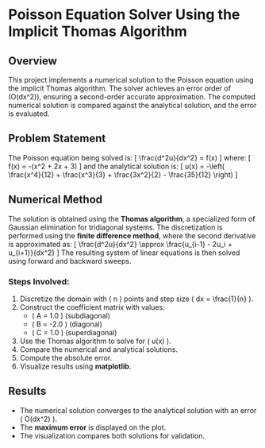 # Poisson Equation Solver Using the Implicit Thomas Algorithm

## Overview
This project implements a numerical solution to the Poisson equation using the implicit Thomas algorithm. The solver achieves an error order of \(O(dx^2)\), ensuring a second-order accurate approximation. The computed numerical solution is compared against the analytical solution, and the error is evaluated.

## Problem Statement
The Poisson equation being solved is:
\[ \frac{d^2u}{dx^2} = f(x) \]
where:
\[ f(x) = -(x^2 + 2x + 3) \]
and the analytical solution is:
\[ u(x) = -\left( \frac{x^4}{12} + \frac{x^3}{3} + \frac{3x^2}{2} - \frac{35}{12} \right) \]

## Numerical Method
The solution is obtained using the **Thomas algorithm**, a specialized form of Gaussian elimination for tridiagonal systems. The discretization is performed using the **finite difference method**, where the second derivative is approximated as:
\[ \frac{d^2u}{dx^2} \approx \frac{u_{i-1} - 2u_i + u_{i+1}}{dx^2} \]
The resulting system of linear equations is then solved using forward and backward sweeps.

### Steps Involved:
1. Discretize the domain with \( n \) points and step size \( dx = \frac{1}{n} \).
2. Construct the coefficient matrix with values:
   - \( A = 1.0 \) (subdiagonal)
   - \( B = -2.0 \) (diagonal)
   - \( C = 1.0 \) (superdiagonal)
3. Use the Thomas algorithm to solve for \( u(x) \).
4. Compare the numerical and analytical solutions.
5. Compute the absolute error.
6. Visualize results using **matplotlib**.

## Results
- The numerical solution converges to the analytical solution with an error \( O(dx^2) \).
- The **maximum error** is displayed on the plot.
- The visualization compares both solutions for validation.

